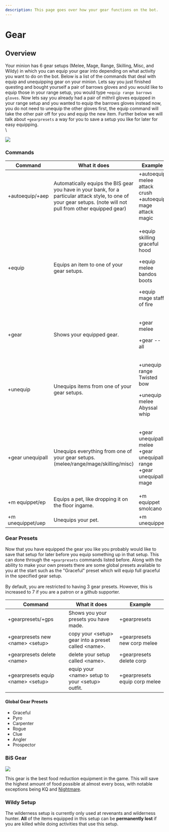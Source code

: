 ```yaml
---
description: This page goes over how your gear functions on the bot.
---
```


# Gear

## Overview

Your minion has 6 gear setups (Melee, Mage, Range, Skilling, Misc, and Wildy) in which you can equip your gear into depending on what activity you want to do on the bot. Below is a list of the commands that deal with equip and unequipping gear on your minion. Lets say you just finished questing and bought yourself a pair of barrows gloves and you would like to equip those in your range setup, you would type `+equip range barrows gloves`. Now lets say you already had a pair of mithril gloves equipped in your range setup and you wanted to equip the barrows gloves instead now, you do not need to unequip the other gloves first, the equip command will take the other pair off for you and equip the new item. Further below we will talk about `+gearpresets` a way for you to save a setup you like for later for easy equipping.\
\


![](../.gitbook/assets/osbot.png)

### Commands

| Command           | What it does                                                                                                                                                      | Example                                                                                                |
| ----------------- | ----------------------------------------------------------------------------------------------------------------------------------------------------------------- | ------------------------------------------------------------------------------------------------------ |
| +autoequip/+aep   | Automatically equips the BIS gear you have in your bank, for a particular attack style, to one of your gear setups. (note will not pull from other equipped gear) | +autoequip melee attack crush +autoequip mage attack magic                                             |
| +equip            | Equips an item to one of your gear setups.                                                                                                                        | <p>+equip skilling graceful hood </p><p>+equip melee bandos boots</p><p> +equip mage staff of fire</p> |
| +gear             | Shows your equipped gear.                                                                                                                                         | <p>+gear melee</p><p> +gear --all</p>                                                                  |
| +unequip          | Unequips items from one of your gear setups.                                                                                                                      | <p>+unequip range Twisted bow</p><p> +unequip melee Abyssal whip</p>                                   |
| +gear unequipall  | Unequips everything from one of your gear setups. (melee/range/mage/skilling/misc)                                                                                | <p>+gear unequipall melee<br>+gear unequipall range<br>+gear unequipall mage</p>                       |
| +m equippet/ep    | Equips a pet, like dropping it on the floor ingame.                                                                                                               | +m equippet smolcano                                                                                   |
| +m unequippet/uep | Unequips your pet.                                                                                                                                                | +m unequippet                                                                                          |

### Gear Presets

Now that you have equipped the gear you like you probably would like to save that setup for later before you equip something up in that setup. This can done through the `+gearpresets` commands listed before. Along with the ability to make your own presets there are some global presets available to you at the start such as the "Graceful" preset which will equip full graceful in the specified gear setup.\
\
By default, you are restricted to having 3 gear presets. However, this is increased to 7 if you are a patron or a github supporter.

| Command                              | What it does                                          | Example                       |
| ------------------------------------ | ----------------------------------------------------- | ----------------------------- |
| +gearpresets/+gps                    | Shows you your presets you have made.                 | +gearpresets                  |
| +gearpresets new  \<name> \<setup>   | copy your \<setup> gear into a preset called \<name>. | +gearpresets new corp melee   |
| +gearpresets delete  \<name>         | delete your setup called \<name>.                     | +gearpresets delete corp      |
| +gearpresets equip  \<name> \<setup> | equip your \<name> setup to your \<setup> outfit.     | +gearpresets equip corp melee |

#### Global Gear Presets

* Graceful
* Pyro
* Carpenter
* Rogue
* Clue
* Angler
* Prospector

### BiS Gear

![](../.gitbook/assets/slayerbis.png)

This gear is the best food reduction equipment in the game. This will save the highest amount of food possible at almost every boss, with notable exceptions being KQ and [Nightmare](https://wiki.oldschool.gg/bosses/nightmare-of-ashihama).

### Wildy Setup

The wilderness setup is currently only used at revenants and wilderness hunter. **All** of the items equipped in this setup can be **permanently lost** if you are killed while doing activities that use this setup.
